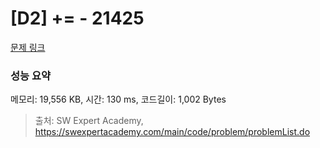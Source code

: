 # [D2] += - 21425 

[문제 링크](https://swexpertacademy.com/main/code/problem/problemDetail.do?contestProbId=AZD8K_UayDoDFAVs) 

### 성능 요약

메모리: 19,556 KB, 시간: 130 ms, 코드길이: 1,002 Bytes



> 출처: SW Expert Academy, https://swexpertacademy.com/main/code/problem/problemList.do
